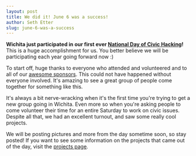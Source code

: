 ```yaml
---
layout: post
title: We did it! June 6 was a success!
author: Seth Etter
slug: june-6-was-a-success
---
```


**Wichita just participated in our first ever [National Day of Civic Hacking](http://hackforchange.org)!** This is a huge accomplishment for us. You better believe we will be participating each year going forward now :)

To start off, huge thanks to everyone who attended and volunteered and to all of our [awesome sponsors](http://openwichita.com/sponsors). This could not have happened without everyone involved. It's amazing to see a great group of people come together for something like this.

It's always a bit nerve-wracking when it's the first time you're trying to get a new group going in Wichita. Even more so when you're asking people to come volunteer their time for an entire Saturday to work on civic issues. Despite all that, we had an excellent turnout, and saw some really cool projects.

We will be posting pictures and more from the day sometime soon, so stay posted! If you want to see some information on the projects that came out of the day, visit the [projects page](http://openwichita.com/projects).

